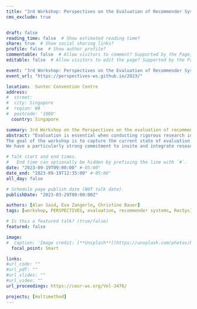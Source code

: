 ```yaml
---
title: "3rd Workshop: Perspectives on the Evaluation of Recommender Systems (PERSPECTIVES 2023)"
cms_exclude: true


draft: false
reading_time: false  # Show estimated reading time?
share: true  # Show social sharing links?
profile: false  # Show author profile?
commentable: false  # Allow visitors to comment? Supported by the Page, Post, and Docs content types.
editable: false  # Allow visitors to edit the page? Supported by the Page, Post, and Docs content types.

event: "3rd Workshop: Perspectives on the Evaluation of Recommender Systems (PERSPECTIVES 2023), co-located with RecSys 2023"
event_url: "https://perspectives-ws.github.io/2023/"

location:  Suntec Convention Centre
address:
#  street: 
#  city: Singapore
#  region: WA
#  postcode: '1080'
  country: Singapore

summary: 3rd Workshop on the Perspectives on the evaluation of recommender systems, co-located with RecSys 2023.
abstract: "Evaluation is essential when conducting rigorous research in recommender systems (RS). It may span the evaluation of early ideas and approaches up to elaborate systems in operation; it may target a wide spectrum of different aspects being evaluated. Naturally, we do (and have to) take various perspectives on the evaluation of RS. Thereby, the term 'perspective' may, for instance, refer to various purposes of a RS, the various stakeholders affected by a RS, or the potential risks that ought to be minimized. Further, we have to consider that various methodological approaches and experimental designs represent different perspectives on evaluation. The perspective on the evaluation of RS may also be substantially characterized by the available resources. The access to resources will likely be different for PhD students compared to established researchers in industry.<br>
The goal of the workshop is to capture the current state of evaluation, and gauge whether there is, or should be, a different target that RS evaluation should strive for. The workshop will address the question: where should we go from here as a community? and aims at coming up with concrete steps for action.<br>
We have a particularly strong commitment to invite and integrate researchers at the beginning of their careers and want to equally integrate established researchers and practitioners, from industry and academia alike. It is our particular concern to give a voice to the various perspectives involved."

# Talk start and end times.
#   End time can optionally be hidden by prefixing the line with `#`.
date: "2023-09-19T09:00:00" #-05:00"
date_end: "2023-09-19T12:35:00" #-05:00"
all_day: false

# Schedule page publish date (NOT talk date).
publishDate: "2023-03-29T00:00:00Z"

authors: [Alan Said, Eva Zangerle, Christine Bauer]
tags: [workshop, PERSPECTIVES, evaluation, recommender systems, RecSys]

# Is this a featured talk? (true/false)
featured: false

image:
#  caption: 'Image credit: [**Unsplash**](https://unsplash.com/photos/bzdhc5b3Bxs)'
  focal_point: Smart

links:
#url_code: ""
#url_pdf: ""
#url_slides: ""
#url_video: ""
url_proceedings: https://ceur-ws.org/Vol-3476/

projects: [multimethod]
---
```

